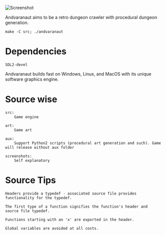 ![Screenshot](screenshots/2018-02-17-143059_600x300_scrot.png)

Andvaranaut aims to be a retro dungeon crawler with procedural dungeon generation.

    make -C src; ./andvaranaut

# Dependencies

    SDL2-devel

Andvaranaut builds fast on Windows, Linux, and MacOS with its unique software graphics engine.

# Source wise

    src:
        Game engine

    art:
        Game art

    aux:
        Support Python2 scripts (procedural art generation and such). Game will release without aux folder

    screenshots:
        Self explanatory

# Source Tips

    Headers provide a typedef - associated source file provides functionality for the typedef.

    The first type of a function signifies the function's header and source file typedef.

    Functions starting with an 'x' are exported in the header.

    Global variables are avoided at all costs.
